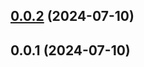 ## [0.0.2](https://github.com/zhenghui-su/su-island/compare/v0.0.1...v0.0.2) (2024-07-10)



## 0.0.1 (2024-07-10)




